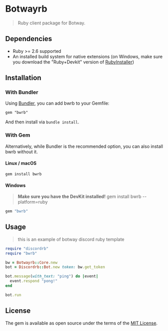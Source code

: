 # Botwayrb

> Ruby client package for Botway.

## Dependencies

* Ruby >= 2.6 supported
* An installed build system for native extensions (on Windows, make sure you download the "Ruby+Devkit" version of [RubyInstaller](https://rubyinstaller.org/downloads/))

## Installation

### With Bundler

Using [Bundler](https://bundler.io/#getting-started), you can add bwrb to your Gemfile:

    gem "bwrb"

And then install via `bundle install`.

### With Gem

Alternatively, while Bundler is the recommended option, you can also install bwrb without it.

#### Linux / macOS

    gem install bwrb

#### Windows

> **Make sure you have the DevKit installed!**
    gem install bwrb --platform=ruby

```ruby
gem "bwrb"
```

## Usage

> this is an example of botway discord ruby template

```ruby
require "discordrb"
require "bwrb"

bw = Botwayrb::Core.new
bot = Discordrb::Bot.new token: bw.get_token

bot.message(with_text: "ping") do |event|
  event.respond "pong!"
end

bot.run
```

## License

The gem is available as open source under the terms of the [MIT License](https://opensource.org/licenses/MIT).
